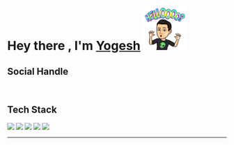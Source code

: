 <html>
<h1>Hey there , I'm <a href="https://github.com/mokalyogesh113">Yogesh</a> <img src="hello.png" alt="" width="100px">
</h1>



<h2>Social Handle</h2>
<a href=""><img src="https://img.shields.io/badge/mokalyogesh113-30302f?style=flat&logo=linkedin" alt=""></a>
<a href=""><img src="https://img.shields.io/badge/@yogeshmokal4-30302f?style=flat&logo=twitter" alt=""></a>
<a href=""><img src="https://img.shields.io/badge/@mokalyogesh113@gmail.com-30302f?style=flat&logo=gmail" alt=""></a>
<a href=""><img src="https://img.shields.io/badge/@tricky__mind.me-30302f?style=flat&logo=instagram" alt=""></a>
<a href=""><img src="https://img.shields.io/badge/mokalyogesh113-30302f?style=flat&logo=telegram" alt=""></a>

<h2 align="left">Tech Stack<img id="typing-man"
        src="https://emojipedia-us.s3.amazonaws.com/source/skype/289/man-technologist_1f468-200d-1f4bb.png" width="40px"
        style="position: relative;top: 7px;" alt=""></h2>
<p align="left">
    <img src="https://img.shields.io/badge/C-00599C?style=for-the-badge&logo=C&logoColor=white" />
    <img src="https://img.shields.io/badge/C%2B%2B-00599C?style=for-the-badge&logo=C%2B%2B&logoColor=white" />
    <img src="https://img.shields.io/badge/Python-3776AB?style=for-the-badge&logo=python&logoColor=white" />
    <img src="https://img.shields.io/badge/HTML-FF4500?style=for-the-badge&logo=html5&logoColor=white" />
    <img src="https://img.shields.io/badge/CSS-0081CB?&style=for-the-badge&logo=css3&logoColor=white" />
    <!-- <img src="https://img.shields.io/badge/JavaScript-F7DF1E?style=for-the-badge&logo=javascript&logoColor=black"/> -->
    <!-- <img src="https://img.shields.io/badge/Bootstrap-563D7C?style=for-the-badge&logo=bootstrap&logoColor=white"/> -->
    <!-- <img src="https://img.shields.io/badge/Bulma-00C7B7?style=for-the-badge&logo=bulma&logoColor=white"/> -->
    <!-- <img src="https://img.shields.io/badge/Django-092E20?style=for-the-badge&logo=django&logoColor=white"/> -->
    <!-- <br> -->
    <!-- <img src="https://img.shields.io/badge/Flask-000000?style=for-the-badge&logo=flask&logoColor=white"/> -->
    <!-- <img src="https://img.shields.io/badge/postgres-0B96B2?style=for-the-badge&logo=postgresql&logoColor=white"/> -->
    <!-- <img src="https://img.shields.io/badge/SQLite-07405E?style=for-the-badge&logo=sqlite&logoColor=white"/> -->
</p>
<hr style="height:1px;">
<br>
<img src="https://github-readme-stats.vercel.app/api/top-langs/?username=mokalyogesh113&theme=outrun" alt="">

</html>